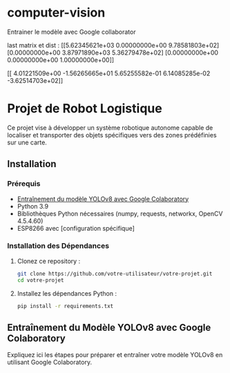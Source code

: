 # computer-vision

Entrainer le modèle avec Google collaborator


last matrix et dist : 
[[5.62345621e+03 0.00000000e+00 9.78581803e+02]
 [0.00000000e+00 3.87971890e+03 5.36279478e+02]
 [0.00000000e+00 0.00000000e+00 1.00000000e+00]]


[[ 4.01221509e+00 -1.56265665e+01  5.65255582e-01  6.14085285e-02
  -3.62514703e+02]]


# Projet de Robot Logistique

Ce projet vise à développer un système robotique autonome capable de localiser et transporter des objets spécifiques vers des zones prédéfinies sur une carte.

## Installation

### Prérequis

- [Entraînement du modèle YOLOv8 avec Google Colaboratory](#entraînement-du-modèle-yolov8-avec-google-colaboratory)
- Python 3.9
- Bibliothèques Python nécessaires (numpy, requests, networkx, OpenCV 4.5.4.60)
- ESP8266 avec [configuration spécifique]

### Installation des Dépendances

1. Clonez ce repository :

   ```bash
   git clone https://github.com/votre-utilisateur/votre-projet.git
   cd votre-projet
   
2. Installez les dépendances Python :
    ```bash
   pip install -r requirements.txt


## Entraînement du Modèle YOLOv8 avec Google Colaboratory

Expliquez ici les étapes pour préparer et entraîner votre modèle YOLOv8 en utilisant Google Colaboratory.





